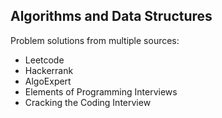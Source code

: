 ## Algorithms and Data Structures

Problem solutions from multiple sources:

- Leetcode
- Hackerrank
- AlgoExpert
- Elements of Programming Interviews
- Cracking the Coding Interview
